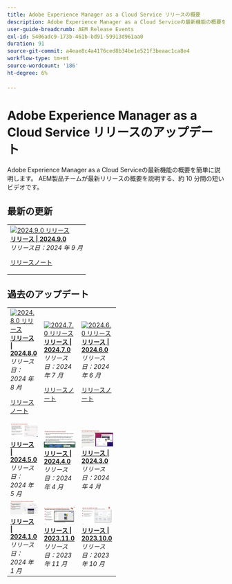 ```yaml
---
title: Adobe Experience Manager as a Cloud Service リリースの概要
description: Adobe Experience Manager as a Cloud Serviceの最新機能の概要を簡単に説明します
user-guide-breadcrumb: AEM Release Events
exl-id: 5406adc9-173b-461b-bd91-59913d961aa0
duration: 91
source-git-commit: a4eae8c4a4176ced8b34be1e521f3beaac1ca8e4
workflow-type: tm+mt
source-wordcount: '186'
ht-degree: 6%

---
```


# Adobe Experience Manager as a Cloud Service リリースのアップデート

Adobe Experience Manager as a Cloud Serviceの最新機能の概要を簡単に説明します。 AEM製品チームが最新リリースの概要を説明する、約 10 分間の短いビデオです。

## 最新の更新

<table style="max-width: 50%;">
  <tr>
    <td>
      <a href="2024/2024-9-0.md">
        <img alt="2024.9.0 リリース" src="https://video.tv.adobe.com/v/3433381?format=jpeg" />
      </a>
      <div>
        <a href="2024/2024-9-0.md">
          <strong> リリース | 2024.9.0</strong>
        </a>
      </div>
      <em> リリース日：2024 年 9 月 </em>
      <p>
        <a href="https://experienceleague.adobe.com/docs/experience-manager-cloud-service/content/release-notes/release-notes/release-notes-current.html?lang=ja">リリースノート</a>
      </p>
    </td>
  </tr>  
</table>

## 過去のアップデート

<table style="max-width: 50%;">
  <tr>
    <td>
      <a href="2024/2024-8-0.md">
        <img alt="2024.8.0 リリース" src="https://video.tv.adobe.com/v/3433381?format=jpeg" />
      </a>
      <div>
        <a href="2024/2024-8-0.md">
          <strong> リリース | 2024.8.0</strong>
        </a>
      </div>
      <em> リリース日：2024 年 8 月 </em>
      <p>
        <a href="https://experienceleague.adobe.com/docs/experience-manager-cloud-service/content/release-notes/release-notes/release-notes-current.html?lang=ja">リリースノート</a>
      </p>
    </td>
    <td>
      <a href="2024/2024-7-0.md">
        <img alt="2024.7.0 リリース" src="https://video.tv.adobe.com/v/3431707?format=jpeg" />
      </a>
      <div>
        <a href="2024/2024-7-0.md">
          <strong> リリース | 2024.7.0</strong>
        </a>
      </div>
      <em> リリース日：2024 年 7 月 </em>
      <p>
        <a href="https://experienceleague.adobe.com/docs/experience-manager-cloud-service/content/release-notes/release-notes/release-notes-current.html?lang=ja">リリースノート</a>
      </p>
    </td> 
     <td>
      <a href="2024/2024-6-0.md">
        <img alt="2024.6.0 リリース" src="https://video.tv.adobe.com/v/3430779?format=jpeg" />
      </a>
      <div>
        <a href="2024/2024-6-0.md">
          <strong> リリース | 2024.6.0</strong>
        </a>
      </div>
      <em> リリース日：2024 年 6 月 </em>
      <p>
        <a href="https://experienceleague.adobe.com/docs/experience-manager-cloud-service/content/release-notes/release-notes/release-notes-current.html?lang=ja">リリースノート</a>
      </p>
     </td>
  </tr>
  <tr> 
     <td>
      <a href="2024/2024-5-0.md">
        <img alt="2024.5.0 リリース" src="2024/assets/2024-5-0-thumb.png" />
      </a>
      <div>
        <a href="2024/2024-5-0.md">
          <strong> リリース | 2024.5.0</strong>
          </br>
        </a>
      </div>
      <em> リリース日：2024 年 5 月 </em>
    </td>
    <td>
      <a href="2024/2024-4-0.md">
        <img alt="2024.4.0 リリース" src="2024/assets/2024-4-0-thumb.png" />
      </a>
      <div>
        <a href="2024/2024-4-0.md">
          <strong> リリース | 2024.4.0</strong>
          </br>
        </a>
      </div>
      <em> リリース日：2024 年 4 月 </em>
    </td>
    <td>
      <a href="2024/2024-3-0.md">
        <img alt="2024.3.0 リリース" src="2024/assets/2024-3-0-thumb.png" />
      </a>
      <div>
        <a href="2024/2024-3-0.md">
          <strong> リリース | 2024.3.0</strong>
          </br>
        </a>
      </div>
      <em> リリース日：2024 年 4 月 </em>
    </td>   
  </tr>
  <tr> 
    <td>
      <a href="2024/2024-1-0.md">
        <img alt="2024.1.0 リリース" src="2024/assets/2024-1-0-thumb.png" />
      </a>
      <div>
        <a href="2024/2024-1-0.md">
          <strong> リリース | 2024.1.0</strong>
          <br/>
        </a>
          <em> リリース日：2024 年 1 月 </em>
      </div>
    </td>
    <td>
      <a href="2023/2023-11-0.md">
        <img alt="2023.11.0 リリース" src="2023/assets/2023-11-0-thumb.png" />
      </a>
      <div>
        <a href="2023/2023-11-0.md">
          <strong> リリース | 2023.11.0</strong>
          <br/>
        </a>
          <em> リリース日：2023 年 11 月 </em>
      </div>
    </td>
    <td>
      <a href="2023/2023-10-0.md">
        <img alt="2023.10.0 リリース" src="2023/assets/2023-10-0-thumb.png" />
      </a>
      <div>
        <a href="2023/2023-10-0.md">
          <strong> リリース | 2023.10.0</strong>
          <br/>
        </a>
          <em> リリース日：2023 年 10 月 </em>
      </div>
    </td>
  </tr>
</table>
